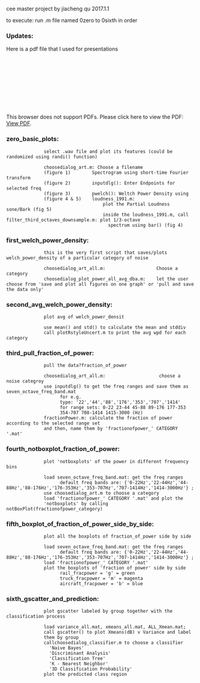   cee master project
  by jiacheng qu
  2017.1.1
  
  to execute: run .m file named 0zero to 0sixth in order
  
  ### Updates:
   Here is a pdf file that I used for presentations
  <object data="https://github.com/jqu224/masterProject/blob/master/JQu_Spectral_0.pdf" type="application/pdf" width="700px" height="700px">
    <embed src="https://github.com/jqu224/masterProject/blob/master/JQu_Spectral_0.pdf">
        <p>This browser does not support PDFs. Please click here to view the PDF: <a     href="https://github.com/jqu224/masterProject/blob/master/JQu_Spectral_0.pdf">View PDF</a>.</p>
    </embed>
</object>
  
  ### zero_basic_plots: 
                  select .wav file and plot its features (could be randomized using randi() function) 
                                   
                  choosedialog_art.m: Choose a filename
                  (figure 1)        Spectrogram using short-time Fourier transform 
                  (figure 2)        inputdlg(): Enter Endpoints for selected freq
                  (figure 3)        pwelch(): Weltch Power Density using  
                  (figure 4 & 5)    loudness_1991.m: 
                                        plot the Partial Loudness sone/Bark (fig 5)
                                        inside the loudness_1991.m, call filter_third_octaves_downsample.m: plot 1/3-octave
                                          spectrum using bar() (fig 4)
                        
  
  ### first_welch_power_density:
                  this is the very first script that saves/plots welch_power_density of a particular category of noise
                    
                  choosedialog_art_all.m:                   Choose a category
                  choosedialog_plot_power_all_avg_dba.m:    let the user choose from 'save and plot all figures on one graph' or 'pull and save the data only' 
  
  
  ### second_avg_welch_power_density: 
                  plot avg of welch_power_densit
  
                  use mean() and std() to calculate the mean and stddiv
                  call plotRstyleUncert.m to print the avg wpd for each category
                  
  
  ### third_pull_fraction_of_power: 
                  pull the data?fraction_of_power 
  
                  choosedialog_art_all.m:                    choose a noise categroy
                  use inputdlg() to get the freq ranges and save them as seven_octave_freq_band.mat
                        for e.g.
                        type: '22','44','88','176','353','707','1414' 
                        for range sets: 0-22 23-44 45-88 89-176 177-353
                        354-707 708-1414 1415-3000 (Hz)
                  fractionPower.m: calculate the fraction of power according to the selected range set
                  and then, name them by 'fractionofpower_' CATEGORY '.mat'
  
  
  ### fourth_notboxplot_fraction_of_power:
                  plot 'notboxplots' of the power in different frequency bins 
  
                  load seven_octave_freq_band.mat: get the freq ranges
                        default freq bands are: {'0-22Hz','22-44Hz','44-88Hz','88-176Hz','176-353Hz','353-707Hz','707-1414Hz','1414-3000Hz'} ; 
                  use choosedialog_art.m to choose a category
                  load 'fractionofpower_' CATEGORY '.mat' and plot the
                  'notboxplots' by calling notBoxPlot(fractionofpower_category)
                    
  
  ### fifth_boxplot_of_fraction_of_power_side_by_side:
                  plot all the boxplots of fraction_of_power side by side 
  
                  load seven_octave_freq_band.mat: get the freq ranges
                        default freq bands are: {'0-22Hz','22-44Hz','44-88Hz','88-176Hz','176-353Hz','353-707Hz','707-1414Hz','1414-3000Hz'} ; 
                  load 'fractionofpower_' CATEGORY '.mat' 
                  plot the boxplots of 'fraction of power' side by side 
                        rail_fracpower = 'g' = green
                        truck_fracpower = 'm' = magenta
                        aircraft_fracpower = 'b' = blue
  
  
  ### sixth_gscatter_and_prediction:
                  plot gscatter labeled by group together with the classification process
  
                  load variance_all.mat, xmeans_all.mat, ALL_Xmean.mat; 
                  call gscatter() to plot Xmeans(dB) v Variance and label
                  them by group
                  callchoosedialog_classifier.m to choose a classifier
                    'Naive Bayes'
                    'Discriminant Analysis' 
                    'Classification Tree'
                    'K - Nearest Neighbor' 
                    '3D Classification Probability' 
                  plot the predicted class region
  
  
  
  
  
  
  
  
